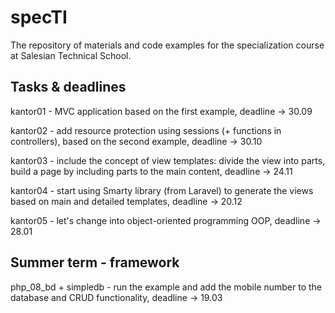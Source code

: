 # specTI

The repository of materials and code examples for the specialization course at Salesian Technical School.

## Tasks & deadlines <BR/>
kantor01 - MVC application based on the first example, deadline -> 30.09 <BR/>

kantor02 - add resource protection using sessions (+ functions in controllers), based on the second example, deadline -> 30.10 <BR/>

kantor03 - include the concept of view templates: divide the view into parts, build a page by including parts to the main content,  deadline -> 24.11 <BR/>

kantor04 - start using Smarty library (from Laravel) to generate the views based on main and detailed templates, deadline -> 20.12 <BR/>

kantor05 - let's change into object-oriented programming OOP, deadline -> 28.01 <BR/>

## Summer term - framework <BR/>
php_08_bd + simpledb - run the example and add the mobile number to the database and CRUD functionality, deadline -> 19.03
